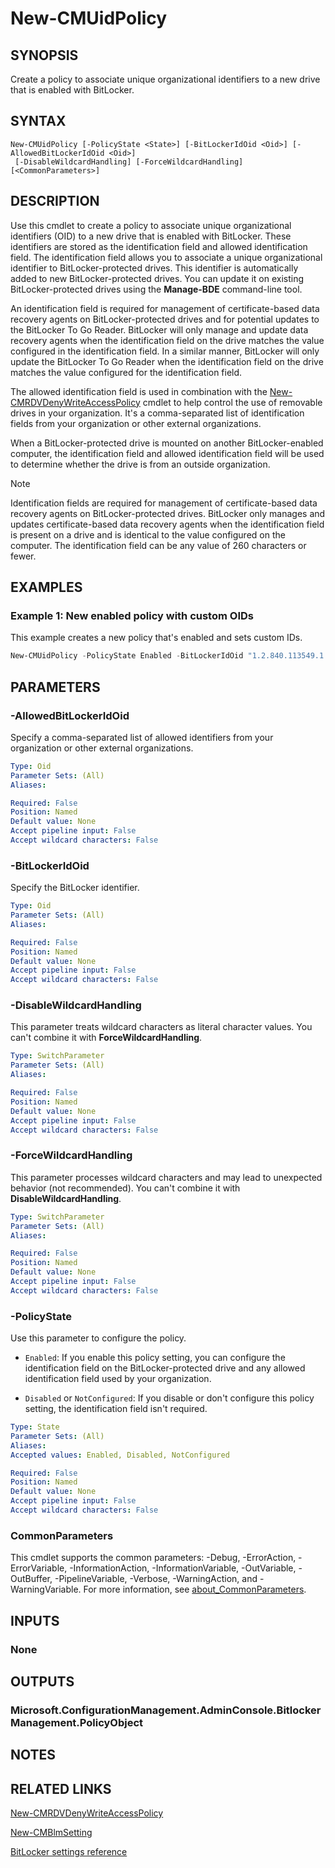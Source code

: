 ﻿---
external help file: AdminUI.PS.EP.dll-Help.xml
Module Name: ConfigurationManager
ms.date: 08/13/2020
online version:
schema: 2.0.0
---

# New-CMUidPolicy

## SYNOPSIS

Create a policy to associate unique organizational identifiers to a new drive that is enabled with BitLocker.

## SYNTAX

```
New-CMUidPolicy [-PolicyState <State>] [-BitLockerIdOid <Oid>] [-AllowedBitLockerIdOid <Oid>]
 [-DisableWildcardHandling] [-ForceWildcardHandling] [<CommonParameters>]
```

## DESCRIPTION

Use this cmdlet to create a policy to associate unique organizational identifiers (OID) to a new drive that is enabled with BitLocker. These identifiers are stored as the identification field and allowed identification field. The identification field allows you to associate a unique organizational identifier to BitLocker-protected drives. This identifier is automatically added to new BitLocker-protected drives. You can update it on existing BitLocker-protected drives using the **Manage-BDE** command-line tool.

An identification field is required for management of certificate-based data recovery agents on BitLocker-protected drives and for potential updates to the BitLocker To Go Reader. BitLocker will only manage and update data recovery agents when the identification field on the drive matches the value configured in the identification field. In a similar manner, BitLocker will only update the BitLocker To Go Reader when the identification field on the drive matches the value configured for the identification field.

The allowed identification field is used in combination with the [New-CMRDVDenyWriteAccessPolicy](New-CMRDVDenyWriteAccessPolicy.md) cmdlet to help control the use of removable drives in your organization. It's a comma-separated list of identification fields from your organization or other external organizations.

When a BitLocker-protected drive is mounted on another BitLocker-enabled computer, the identification field and allowed identification field will be used to determine whether the drive is from an outside organization.

> [!NOTE]
> Identification fields are required for management of certificate-based data recovery agents on BitLocker-protected drives. BitLocker only manages and updates certificate-based data recovery agents when the identification field is present on a drive and is identical to the value configured on the computer. The identification field can be any value of 260 characters or fewer.

## EXAMPLES

### Example 1: New enabled policy with custom OIDs

This example creates a new policy that's enabled and sets custom IDs.

```powershell
New-CMUidPolicy -PolicyState Enabled -BitLockerIdOid "1.2.840.113549.1.1.1" -AllowedBitLockerIdOid "1.3.6.1.4.1.311.20.2"
```

## PARAMETERS

### -AllowedBitLockerIdOid

Specify a comma-separated list of allowed identifiers from your organization or other external organizations.

```yaml
Type: Oid
Parameter Sets: (All)
Aliases:

Required: False
Position: Named
Default value: None
Accept pipeline input: False
Accept wildcard characters: False
```

### -BitLockerIdOid

Specify the BitLocker identifier.

```yaml
Type: Oid
Parameter Sets: (All)
Aliases:

Required: False
Position: Named
Default value: None
Accept pipeline input: False
Accept wildcard characters: False
```

### -DisableWildcardHandling

This parameter treats wildcard characters as literal character values. You can't combine it with **ForceWildcardHandling**.

```yaml
Type: SwitchParameter
Parameter Sets: (All)
Aliases:

Required: False
Position: Named
Default value: None
Accept pipeline input: False
Accept wildcard characters: False
```

### -ForceWildcardHandling

This parameter processes wildcard characters and may lead to unexpected behavior (not recommended). You can't combine it with **DisableWildcardHandling**.

```yaml
Type: SwitchParameter
Parameter Sets: (All)
Aliases:

Required: False
Position: Named
Default value: None
Accept pipeline input: False
Accept wildcard characters: False
```

### -PolicyState

Use this parameter to configure the policy.

- `Enabled`: If you enable this policy setting, you can configure the identification field on the BitLocker-protected drive and any allowed identification field used by your organization.

- `Disabled` or `NotConfigured`: If you disable or don't configure this policy setting, the identification field isn't required.

```yaml
Type: State
Parameter Sets: (All)
Aliases:
Accepted values: Enabled, Disabled, NotConfigured

Required: False
Position: Named
Default value: None
Accept pipeline input: False
Accept wildcard characters: False
```

### CommonParameters
This cmdlet supports the common parameters: -Debug, -ErrorAction, -ErrorVariable, -InformationAction, -InformationVariable, -OutVariable, -OutBuffer, -PipelineVariable, -Verbose, -WarningAction, and -WarningVariable. For more information, see [about_CommonParameters](http://go.microsoft.com/fwlink/?LinkID=113216).

## INPUTS

### None

## OUTPUTS

### Microsoft.ConfigurationManagement.AdminConsole.BitlockerManagement.PolicyObject

## NOTES

## RELATED LINKS

[New-CMRDVDenyWriteAccessPolicy](New-CMRDVDenyWriteAccessPolicy.md)

[New-CMBlmSetting](New-CMBlmSetting.md)

[BitLocker settings reference](/mem/configmgr/protect/tech-ref/bitlocker/settings#organization-unique-identifiers)

